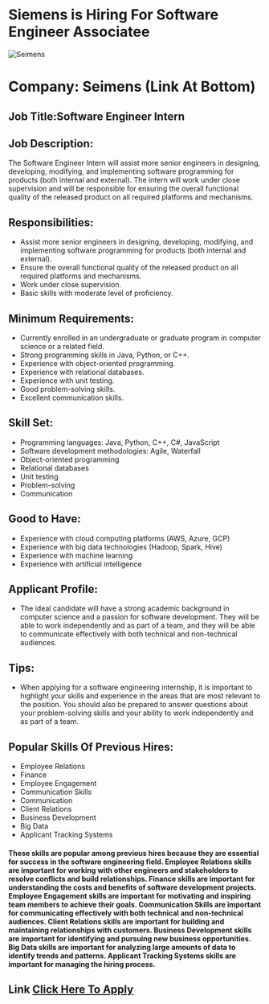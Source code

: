 # Siemens is Hiring For Software Engineer Associatee


![Seimens](https://i.ibb.co/HrkKQLP/siemens.png "Seimens")

# Company: Seimens (Link At Bottom)

## Job Title:Software Engineer Intern

## Job Description:

The Software Engineer Intern will assist more senior engineers in designing, developing, modifying, and implementing software programming for products (both internal and external). The intern will work under close supervision and will be responsible for ensuring the overall functional quality of the released product on all required platforms and mechanisms.

## Responsibilities:

* Assist more senior engineers in designing, developing, modifying, and implementing software programming for products (both internal and external).
* Ensure the overall functional quality of the released product on all required platforms and mechanisms.
* Work under close supervision.
* Basic skills with moderate level of proficiency.

## Minimum Requirements:

* Currently enrolled in an undergraduate or graduate program in computer science or a related field.
* Strong programming skills in Java, Python, or C++.
* Experience with object-oriented programming.
* Experience with relational databases.
* Experience with unit testing.
* Good problem-solving skills.
* Excellent communication skills.

## Skill Set:

* Programming languages: Java, Python, C++, C#, JavaScript
* Software development methodologies: Agile, Waterfall
* Object-oriented programming
* Relational databases
* Unit testing
* Problem-solving
* Communication

## Good to Have:

* Experience with cloud computing platforms (AWS, Azure, GCP)
* Experience with big data technologies (Hadoop, Spark, Hive)
* Experience with machine learning
* Experience with artificial intelligence

## Applicant Profile:

* The ideal candidate will have a strong academic background in computer science and a passion for software development. They will be able to work independently and as part of a team, and they will be able to communicate effectively with both technical and non-technical audiences.

## Tips:

* When applying for a software engineering internship, it is important to highlight your skills and experience in the areas that are most relevant to the position. You should also be prepared to answer questions about your problem-solving skills and your ability to work independently and as part of a team.

## Popular Skills Of Previous Hires:

* Employee Relations
* Finance
* Employee Engagement
* Communication Skills
* Communication
* Client Relations
* Business Development
* Big Data
* Applicant Tracking Systems

#### These skills are popular among previous hires because they are essential for success in the software engineering field. Employee Relations skills are important for working with other engineers and stakeholders to resolve conflicts and build relationships. Finance skills are important for understanding the costs and benefits of software development projects. Employee Engagement skills are important for motivating and inspiring team members to achieve their goals. Communication Skills are important for communicating effectively with both technical and non-technical audiences. Client Relations skills are important for building and maintaining relationships with customers. Business Development skills are important for identifying and pursuing new business opportunities. Big Data skills are important for analyzing large amounts of data to identify trends and patterns. Applicant Tracking Systems skills are important for managing the hiring process.

## Link [Click Here To Apply](https://jobs.siemens.com/careers/job/563156115890884?domain=siemens.com&hl=en&sourceType=PREMIUM_POST_SITE)



